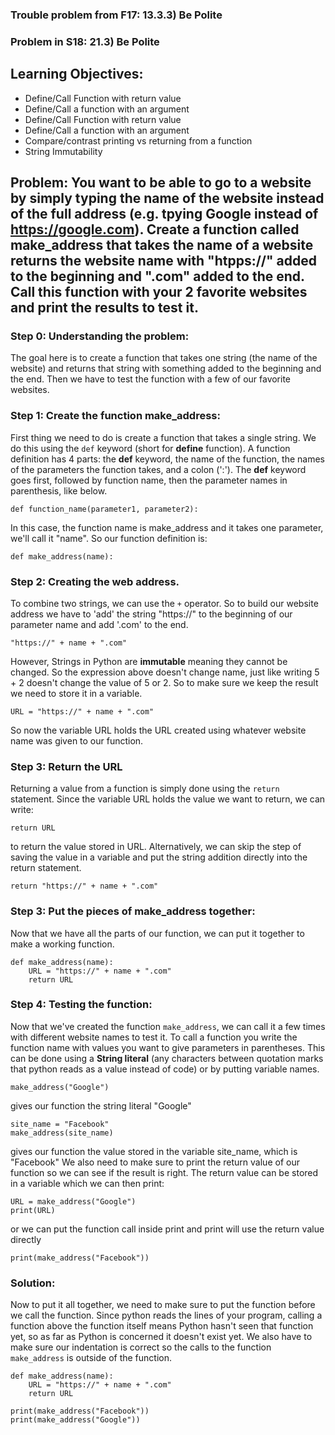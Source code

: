 ### Trouble problem from F17: 13.3.3) Be Polite
### Problem in S18: 21.3) Be Polite

## Learning Objectives: 	
- Define/Call Function with return value
- Define/Call a function with an argument
- Define/Call Function with return value
- Define/Call a function with an argument
- Compare/contrast printing vs returning from a function 
- String Immutability

## Problem: You want to be able to go to a website by simply typing the name of the website instead of the full address (e.g. tpying Google instead of https://google.com). Create a function called make_address that takes the name of a website returns the website name with  "htpps://" added to the beginning and ".com" added to the end. Call this function with your 2 favorite websites and print the results to test it. 

### Step 0: Understanding the problem:
The goal here is to create a function that takes one string (the name of the website) and returns that string with something added to 
the beginning and the end. Then we have to test the function with a few of our favorite websites. 

### Step 1: Create the function make_address:
First thing we need to do is create a function that takes a single string. We do this using the `def` keyword (short for **define** function). A function definition has 4 parts: the **def** keyword, the name of the function, the names of the parameters the function takes, and a colon (':'). The **def** keyword goes first, followed by function name, then the parameter names in parenthesis, like below. 

	def function_name(parameter1, parameter2):
In this case, the function name is make_address and it takes one parameter, we'll call it "name". So our function definition is:

	def make_address(name):
### Step 2: Creating the web address.
To combine two strings, we can use the `+` operator. So to build our website address we have to 'add' the string "https://" to the beginning of our parameter name and add '.com' to the end.

	"https://" + name + ".com"
However, Strings in Python are **immutable** meaning they cannot be changed. So the expression above doesn't change name, just like writing 5 + 2 doesn't change the value of 5 or 2. So to make sure we keep the result we need to store it in a variable. 

	URL = "https://" + name + ".com"
So now the variable URL holds the URL created using whatever website name was given to our function. 
### Step 3: Return the URL 
Returning a value from a function is simply done using the `return` statement. Since the variable URL holds the value we want to return, we can write: 

	return URL
to return the value stored in URL. Alternatively, we can skip the step of saving the value in a variable and put the string addition directly into the return statement. 

	return "https://" + name + ".com"
### Step 3: Put the pieces of make_address together: 
Now that we have all the parts of our function, we can put it together to make a working function.

	def make_address(name):
		URL = "https://" + name + ".com"
		return URL
### Step 4: Testing the function:
Now that we've created the function `make_address`, we can call it a few times with different website names to test it. To call a function you write the function name with values you want to give parameters in parentheses. This can be done using a **String literal** (any characters between quotation marks that python reads as a value instead of code) or by putting variable names.

	make_address("Google")
gives our function the string literal "Google" 

	site_name = "Facebook"
	make_address(site_name)
gives our function the value stored in the variable site_name, which is "Facebook"
We also need to make sure to print the return value of our function so we can see if the result is right. The return value can be stored in a variable which we can then print:

	URL = make_address("Google")
	print(URL)
or we can put the function call inside print and print will use the return value directly

	print(make_address("Facebook"))

### Solution: 
Now to put it all together, we need to make sure to put the function before we call the function. Since python reads the lines of your program, calling a function above the function itself means Python hasn't seen that function yet, so as far as Python is concerned it doesn't exist yet. We also have to make sure our indentation is correct so the calls to the function `make_address` is outside of the function. 

	def make_address(name):
		URL = "https://" + name + ".com"
		return URL
		
	print(make_address("Facebook"))
	print(make_address("Google"))
	
